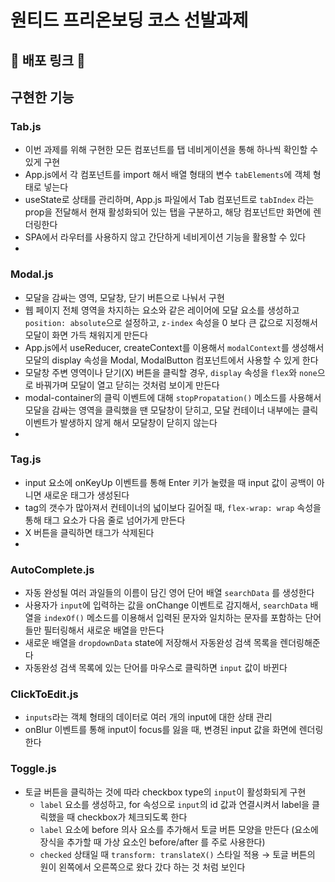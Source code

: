 # 원티드 프리온보딩 코스 선발과제
## 🔗 배포 링크 🔗
<!-- 👉 [클릭](https://jihobok-wanted-pre-onboarding.netlify.app/) -->

## 구현한 기능
### Tab.js
- 이번 과제를 위해 구현한 모든 컴포넌트를 탭 네비게이션을 통해 하나씩 확인할 수 있게 구현
- App.js에서 각 컴포넌트를 import 해서 배열 형태의 변수 `tabElements`에 객체 형태로 넣는다
- useState로 상태를 관리하며, App.js 파일에서 Tab 컴포넌트로 `tabIndex` 라는 prop을 전달해서 현재 활성화되어 있는 탭을 구분하고, 해당 컴포넌트만 화면에 렌더링한다
- SPA에서 라우터를 사용하지 않고 간단하게 네비게이션 기능을 활용할 수 있다
- 
### Modal.js
- 모달을 감싸는 영역, 모달창, 닫기 버튼으로 나눠서 구현
- 웹 페이지 전체 영역을 차지하는 요소와 같은 레이어에 모달 요소를 생성하고 `position: absolute`으로 설정하고, `z-index` 속성을 0 보다 큰 값으로 지정해서 모달이 화면 가득 채워지게 만든다
- App.js에서 useReducer, createContext를 이용해서 `modalContext`를 생성해서 모달의 display 속성을 Modal, ModalButton 컴포넌트에서 사용할 수 있게 한다
- 모달창 주변 영역이나 닫기(X) 버튼을 클릭할 경우, `display` 속성을 `flex`와 `none`으로 바꿔가며 모달이 열고 닫히는 것처럼 보이게 만든다
- modal-container의 클릭 이벤트에 대해 `stopPropatation()` 메소드를 사용해서 모달을 감싸는 영역을 클릭했을 땐 모달창이 닫히고, 모달 컨테이너 내부에는 클릭 이벤트가 발생하지 않게 해서 모달창이 닫히지 않는다
- 
### Tag.js
- input 요소에 onKeyUp 이벤트를 통해 Enter 키가 눌렸을 때 input 값이 공백이 아니면 새로운 태그가 생성된다
- tag의 갯수가 많아져서 컨테이너의 넓이보다 길어질 때, `flex-wrap: wrap` 속성을 통해 태그 요소가 다음 줄로 넘어가게 만든다
- X 버튼을 클릭하면 태그가 삭제된다
- 
### AutoComplete.js
- 자동 완성될 여러 과일들의 이름이 담긴 영어 단어 배열 `searchData` 를 생성한다
- 사용자가 `input`에 입력하는 값을 onChange 이벤트로 감지해서, `searchData` 배열을 `indexOf()` 메소드를 이용해서 입력된 문자와 일치하는 문자를 포함하는 단어들만 필터링해서 새로운 배열을 만든다
- 새로운 배열을 `dropdownData` state에 저장해서 자동완성 검색 목록을 렌더링해준다
- 자동완성 검색 목록에 있는 단어를 마우스로 클릭하면 `input` 값이 바뀐다

### ClickToEdit.js
- `inputs`라는 객체 형태의 데이터로 여러 개의 input에 대한 상태 관리
- onBlur 이벤트를 통해 input이 focus를 잃을 때, 변경된 input 값을 화면에 렌더링한다

### Toggle.js
- 토글 버튼을 클릭하는 것에 따라 checkbox type의 `input`이 활성화되게 구현
    - `label` 요소를 생성하고, for 속성으로 `input`의 id 값과 연결시켜서 label을 클릭했을 때 checkbox가 체크되도록 한다
    - `label` 요소에 before 의사 요소를 추가해서 토글 버튼 모양을 만든다 (요소에 장식을 추가할 때 가상 요소인 before/after 를 주로 사용한다)
    - `checked` 상태일 때 `transform: translateX()` 스타일 적용 → 토글 버튼의 원이 왼쪽에서 오른쪽으로 왔다 갔다 하는 것 처럼 보인다
